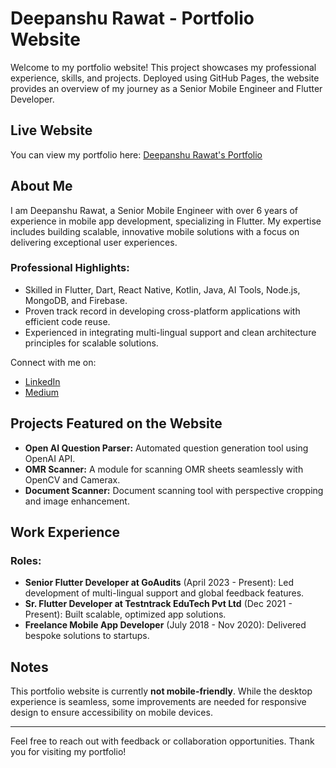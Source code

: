 # Deepanshu Rawat - Portfolio Website

Welcome to my portfolio website! This project showcases my professional experience, skills, and projects. Deployed using GitHub Pages, the website provides an overview of my journey as a Senior Mobile Engineer and Flutter Developer.

## Live Website
You can view my portfolio here: [Deepanshu Rawat's Portfolio](https://drwt28.github.io) 

## About Me
I am Deepanshu Rawat, a Senior Mobile Engineer with over 6 years of experience in mobile app development, specializing in Flutter. My expertise includes building scalable, innovative mobile solutions with a focus on delivering exceptional user experiences.

### Professional Highlights:
- Skilled in Flutter, Dart, React Native, Kotlin, Java, AI Tools, Node.js, MongoDB, and Firebase.
- Proven track record in developing cross-platform applications with efficient code reuse.
- Experienced in integrating multi-lingual support and clean architecture principles for scalable solutions.

Connect with me on:
- [LinkedIn](https://www.linkedin.com/in/deepanshu-rawat-3ba306111/) 
- [Medium](https://medium.com/@deepanshurawat125/) 

## Projects Featured on the Website
- **Open AI Question Parser:** Automated question generation tool using OpenAI API.
- **OMR Scanner:** A module for scanning OMR sheets seamlessly with OpenCV and Camerax.
- **Document Scanner:** Document scanning tool with perspective cropping and image enhancement.

## Work Experience
### Roles:
- **Senior Flutter Developer at GoAudits** (April 2023 - Present): Led development of multi-lingual support and global feedback features.
- **Sr. Flutter Developer at Testntrack EduTech Pvt Ltd** (Dec 2021 - Present): Built scalable, optimized app solutions.
- **Freelance Mobile App Developer** (July 2018 - Nov 2020): Delivered bespoke solutions to startups.

## Notes
This portfolio website is currently **not mobile-friendly**. While the desktop experience is seamless, some improvements are needed for responsive design to ensure accessibility on mobile devices.


---
Feel free to reach out with feedback or collaboration opportunities. Thank you for visiting my portfolio!

